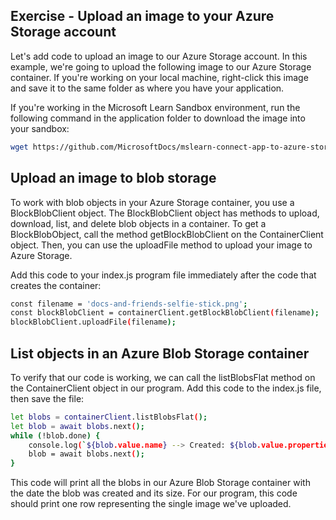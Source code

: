 ## Exercise - Upload an image to your Azure Storage account

Let's add code to upload an image to our Azure Storage account. In this example, we're going to upload the following image to our Azure Storage container. If you're working on your local machine, right-click this image and save it to the same folder as where you have your application.

If you're working in the Microsoft Learn Sandbox environment, run the following command in the application folder to download the image into your sandbox:

```bash
wget https://github.com/MicrosoftDocs/mslearn-connect-app-to-azure-storage/blob/main/images/docs-and-friends-selfie-stick.png?raw=true -O docs-and-friends-selfie-stick.png
```

## Upload an image to blob storage
To work with blob objects in your Azure Storage container, you use a BlockBlobClient object. The BlockBlobClient object has methods to upload, download, list, and delete blob objects in a container. To get a BlockBlobObject, call the method getBlockBlobClient on the ContainerClient object. Then, you can use the uploadFile method to upload your image to Azure Storage.

Add this code to your index.js program file immediately after the code that creates the container:

```bash
const filename = 'docs-and-friends-selfie-stick.png';
const blockBlobClient = containerClient.getBlockBlobClient(filename);
blockBlobClient.uploadFile(filename);
```
## List objects in an Azure Blob Storage container
To verify that our code is working, we can call the listBlobsFlat method on the ContainerClient object in our program. Add this code to the index.js file, then save the file:
```bash
let blobs = containerClient.listBlobsFlat();
let blob = await blobs.next();
while (!blob.done) {
    console.log(`${blob.value.name} --> Created: ${blob.value.properties.createdOn}   Size: ${blob.value.properties.contentLength}`);
    blob = await blobs.next();
}
```
This code will print all the blobs in our Azure Blob Storage container with the date the blob was created and its size. For our program, this code should print one row representing the single image we've uploaded.

